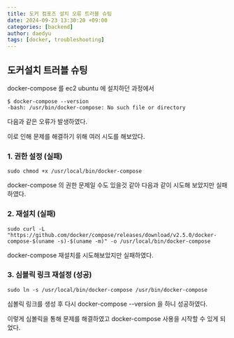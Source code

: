 ```yaml
---
title: 도커 컴포즈 설치 오류 트러블 슈팅
date: 2024-09-23 13:30:20 +09:00
categories: [backend]
author: daedyu
tags: [docker, troubleshooting]
---
```


## 도커설치 트러블 슈팅
docker-compose 를 ec2 ubuntu 에 설치하던 과정에서
```shell
$ docker-compose --version
-bash: /usr/bin/docker-compose: No such file or directory
```
다음과 같은 오류가 발생하였다.

이로 인해 문제를 해결하기 위해 여러 시도를 해보았다.
### 1. 권한 설정 (실패)
```shell
sudo chmod +x /usr/local/bin/docker-compose
```
docker-compose 의 권한 문제일 수도 있을것 같아 다음과 같이 시도해 보았지만 실패하였다.

### 2. 재설치 (실패)
```shell
sudo curl -L "https://github.com/docker/compose/releases/download/v2.5.0/docker-compose-$(uname -s)-$(uname -m)" -o /usr/local/bin/docker-compose
```
docker-compose 재설치를 시도해보았지만 실패하였다.

### 3. 심볼릭 링크 재설정 (성공)
```shell
sudo ln -s /usr/local/bin/docker-compose /usr/bin/docker-compose
```
심볼릭 링크를 생성 후 다시 docker-compose --version 을 하니 성공하였다.

이렇게 심볼릭을 통해 문제를 해결하였고 docker-compose 사용을 시작할 수 있게 되었다.
